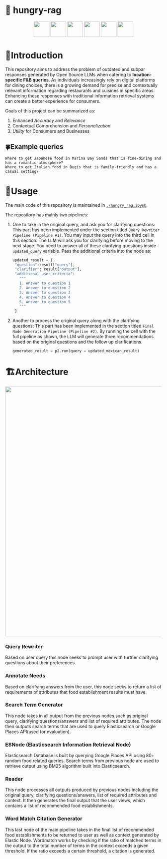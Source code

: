 # 🚀 hungry-rag
<p align="center">
  <img src="https://user-images.githubusercontent.com/25181517/183914128-3fc88b4a-4ac1-40e6-9443-9a30182379b7.png" width="50" />
  <img src="https://user-images.githubusercontent.com/25181517/223639822-2a01e63a-a7f9-4a39-8930-61431541bc06.png" width="50" />
  <img src="https://user-images.githubusercontent.com/25181517/183569191-f32cdf03-673f-4ae3-809b-3a8b376bb8a2.png" width="50" />
  <img src="https://user-images.githubusercontent.com/25181517/117207330-263ba280-adf4-11eb-9b97-0ac5b40bc3be.png" width="50" />
  <img src="https://avatars.githubusercontent.com/u/129853464?s=200&v=4" width="50" />
  <img src="https://cdn-lfs.huggingface.co/repos/96/a2/96a2c8468c1546e660ac2609e49404b8588fcf5a748761fa72c154b2836b4c83/9cf16f4f32604eaf76dabbdf47701eea5a768ebcc7296acc1d1758181f71db73?response-content-disposition=inline%3B+filename*%3DUTF-8%27%27hf-logo.png%3B+filename%3D%22hf-logo.png%22%3B&response-content-type=image%2Fpng&Expires=1702139230&Policy=eyJTdGF0ZW1lbnQiOlt7IkNvbmRpdGlvbiI6eyJEYXRlTGVzc1RoYW4iOnsiQVdTOkVwb2NoVGltZSI6MTcwMjEzOTIzMH19LCJSZXNvdXJjZSI6Imh0dHBzOi8vY2RuLWxmcy5odWdnaW5nZmFjZS5jby9yZXBvcy85Ni9hMi85NmEyYzg0NjhjMTU0NmU2NjBhYzI2MDllNDk0MDRiODU4OGZjZjVhNzQ4NzYxZmE3MmMxNTRiMjgzNmI0YzgzLzljZjE2ZjRmMzI2MDRlYWY3NmRhYmJkZjQ3NzAxZWVhNWE3NjhlYmNjNzI5NmFjYzFkMTc1ODE4MWY3MWRiNzM%7EcmVzcG9uc2UtY29udGVudC1kaXNwb3NpdGlvbj0qJnJlc3BvbnNlLWNvbnRlbnQtdHlwZT0qIn1dfQ__&Signature=Tu6ff3d4BIzaPnFloaourv40Ngl-mrsZjOuSaTKzGfFHXUfz5p2PgWPby1Iw1ZDs5yqneUvxT%7Eh%7Eh7pvJ12QbiqSluvyTtOacXUB5iLAnrTtgSO9HP7vOZ-D3U84asARxQZy5OZUN4TvkbelRDvKVFxJF6Knqdu6es4kHCnXeYg4rRi1qom2Vu%7EeyWxh5i6A-CcZoME0fnUYv58HtKSVVyNwtK0JwcaEmx68egl8zh6JtGYFaOcED0c65oaEKHm3bET1OZa%7EeQQtZ-kVkntKdNq0vdh%7EjbkLIYDNnbOEXhvKB4naLLrZa5TzRfqGotkGtSk0JF15blTaUppxNIqlTQ__&Key-Pair-Id=KVTP0A1DKRTAX" width="50" />
</p>

<!--
## Quick links: (Upload report and presentation slides on g drive, and paste link here)

[Existing LLM query results](https://github.com/waishun78/hungry-rag/blob/fe22cf58d5aa8ce0cad0aed45f6fcbbd38fee49c/queryresults.md)
-->

# 📄Introduction
This repository aims to address the problem of outdated and subpar responses generated by Open Source LLMs when catering to **location-specific F&B queries**. As individuals increasingly rely on digital platforms for dining choices, there is a growing demand for precise and contextually relevant information regarding restaurants and cuisines in specific areas. Enhancing these responses with traditional information retrieval systems can create a better experience for consumers.

Goals of this project can be summarized as:
1. Enhanced _Accuracy_ and _Relevance_
2. Contextual Comprehension and _Personalization_
3. _Utility_ for Consumers and Businesses

## 🍀Example queries 
```
Where to get Japanese food in Marina Bay Sands that is fine-dining and has a romantic atmosphere?
Where to get Italian food in Bugis that is family-friendly and has a casual setting?
```

# 🍴Usage 
The main code of this repository is maintained in [`./hungry_rag.ipynb`](https://github.com/waishun78/hungry-rag/blob/main/hungry_rag.ipynb). 

The repository has mainly two pipelines:
1. One to take in the original query, and ask you for clarifying questions: This part has been implemented under the section titled `Query Rewriter Pipeline (Pipeline #1)`. You may input the query into the third cell in this section. The LLM will ask you for clarifying before moving to the next stage. You need to answer all of these clarifying questions inside `updated_query` variable.
   Pass the additional criteria into the node as:
   ```python
   updated_result = {
    "question":result["query"],
    "clarifier": result["output"],
    "additional_user_criteria":
      """
      1. Answer to question 1
      2. Answer to question 2
      3. Answer to question 3
      4. Answer to question 4
      5. Answer to question 5
      """
    }
   ```
3. Another to process the original query along with the clarifying questions: This part has been implemented in the section titled `Final Node Generation Pipeline (Pipeline #2)`. By running the cell with the full pipeline as shown, the LLM will generate three recommendations based on the original questions and the follow up clarifications.
   
   ```python
   generated_result = p2.run(query = updated_mexican_result)
   ```
# 🏗️Architecture 

<p align="center">
  <img src="https://github.com/waishun78/hungry-rag/assets/92146562/dff4614f-624b-43ef-b396-33cc5b679cb9" width="800"/>
</p>

### Query Rewriter
Based on user query this node seeks to prompt user with further clarifying questions about their preferences.

### Annotate Needs
Based on clarifying answers from the user, this node seeks to return a list of requirements of attributes that food establishment results must have.

### Search Term Generator
This node takes in all output from the previous nodes such as original query, clarifying questions/answers and list of required attributes. The node then outputs search terms that are used to query Elasticsearch or Google Places API(used for evaluation).

### ESNode (Elasticsearch Information Retrieval Node)
Elasticsearch Database is built by querying Google Places API using 80+ random food related queries. Search terms from previous node are used to retrieve output using BM25 algorithm built into Elasticsearch.

### Reader
This node processes all outputs produced by previous nodes including the original query, clarifying questions/answers, list of required attributes and context. It then generates the final output that the user views, which contains a list of recommended food establishments.

### Word Match Citation Generator
This last node of the main pipeline takes in the final list of recommended food establishments to be returned to user as well as context generated by Elastic Node. Wordmatch works by checking if the ratio of matched terms in the output to the total number of terms in the context exceeds a given threshold. If the ratio exceeds a certain threshold, a citation is generated. 
